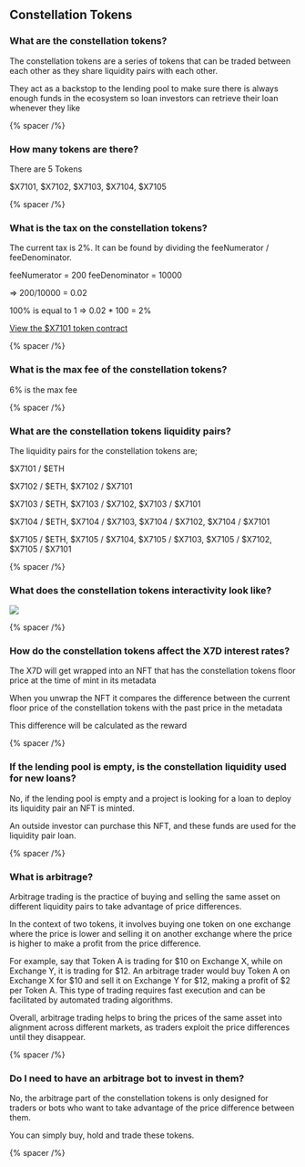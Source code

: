 ## Constellation Tokens

### What are the constellation tokens?

The constellation tokens are a series of tokens that can be traded between each other as they share liquidity pairs with each other.

They act as a backstop to the lending pool to make sure there is always enough funds in the ecosystem so loan investors can retrieve their loan whenever they like

{% spacer /%}

### How many tokens are there?

There are 5 Tokens

$X7101, $X7102, $X7103, $X7104, $X7105

{% spacer /%}

### What is the tax on the constellation tokens?

The current tax is 2%. It can be found by dividing the feeNumerator / feeDenominator.

feeNumerator = 200
feeDenominator = 10000

=> 200/10000 = 0.02

100% is equal to 1 => 0.02 \* 100 = 2%

[View the $X7101 token contract](https://etherscan.io/token/0x7101a9392eac53b01e7c07ca3baca945a56ee105#readContract)

{% spacer /%}

### What is the max fee of the constellation tokens?

6% is the max fee

{% spacer /%}

### What are the constellation tokens liquidity pairs?

The liquidity pairs for the constellation tokens are;

$X7101 / $ETH

$X7102 / $ETH, $X7102 / $X7101

$X7103 / $ETH, $X7103 / $X7102, $X7103 / $X7101

$X7104 / $ETH, $X7104 / $X7103, $X7104 / $X7102, $X7104 / $X7101

$X7105 / $ETH, $X7105 / $X7104, $X7105 / $X7103, $X7105 / $X7102, $X7105 / $X7101

{% spacer /%}

### What does the constellation tokens interactivity look like?

![](https://assets.x7finance.org/images/diagrams/constellation-tokens-map.jpg)

{% spacer /%}

### How do the constellation tokens affect the X7D interest rates?

The X7D will get wrapped into an NFT that has the constellation tokens floor price at the time of mint in its metadata

When you unwrap the NFT it compares the difference between the current floor price of the constellation tokens with the past price in the metadata

This difference will be calculated as the reward

{% spacer /%}

### If the lending pool is empty, is the constellation liquidity used for new loans?

No, if the lending pool is empty and a project is looking for a loan to deploy its liquidity pair an NFT is minted.

An outside investor can purchase this NFT, and these funds are used for the liquidity pair loan.

{% spacer /%}

### What is arbitrage?

Arbitrage trading is the practice of buying and selling the same asset on different liquidity pairs to take advantage of price differences.

In the context of two tokens, it involves buying one token on one exchange where the price is lower and selling it on another exchange where the price is higher to make a profit from the price difference.

For example, say that Token A is trading for $10 on Exchange X, while on Exchange Y, it is trading for $12. An arbitrage trader would buy Token A on Exchange X for $10 and sell it on Exchange Y for $12, making a profit of $2 per Token A. This type of trading requires fast execution and can be facilitated by automated trading algorithms.

Overall, arbitrage trading helps to bring the prices of the same asset into alignment across different markets, as traders exploit the price differences until they disappear.

{% spacer /%}

### Do I need to have an arbitrage bot to invest in them?

No, the arbitrage part of the constellation tokens is only designed for traders or bots who want to take advantage of the price difference between them.

You can simply buy, hold and trade these tokens.

{% spacer /%}
